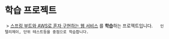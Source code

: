 # 학습 프로젝트

&nbsp;> [스프링 부트와 AWS로 혼자 구현하는 웹 서비스](https://github.com/jojoldu/freelec-springboot2-webservice) 를 **학습**하는 프로젝트입니다.
&nbsp;&nbsp;&nbsp;&nbsp; `인텔리제이, 단위 테스트등을 중점으로 학습합니다.`
